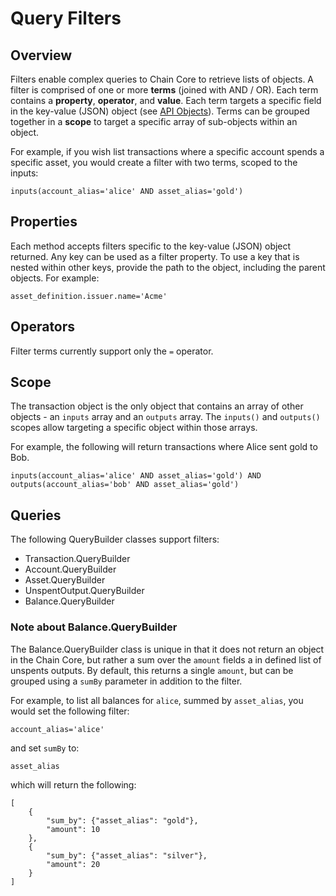 # Query Filters

## Overview
Filters enable complex queries to Chain Core to retrieve lists of objects. A filter is comprised of one or more **terms** (joined with AND / OR). Each term contains a **property**, **operator**, and **value**. Each term targets a specific field in the key-value (JSON) object (see [API Objects](../reference/api-objects.md)). Terms can be grouped together in a **scope** to target a specific array of sub-objects within an object.

For example, if you wish list transactions where a specific account spends a specific asset, you would create a filter with two terms, scoped to the inputs:

```
inputs(account_alias='alice' AND asset_alias='gold')
```


## Properties
Each method accepts filters specific to the key-value (JSON) object returned. Any key can be used as a filter property. To use a key that is nested within other keys, provide the path to the object, including the parent objects. For example:
```
asset_definition.issuer.name='Acme'
```

## Operators
Filter terms currently support only the `=` operator.

## Scope

The transaction object is the only object that contains an array of other objects - an `inputs` array and an `outputs` array. The `inputs()` and `outputs()` scopes allow targeting a specific object within those arrays.

For example, the following will return transactions where Alice sent gold to Bob.

```
inputs(account_alias='alice' AND asset_alias='gold') AND outputs(account_alias='bob' AND asset_alias='gold')
```

## Queries
The following QueryBuilder classes support filters:

* Transaction.QueryBuilder
* Account.QueryBuilder
* Asset.QueryBuilder
* UnspentOutput.QueryBuilder
* Balance.QueryBuilder

### Note about Balance.QueryBuilder
The Balance.QueryBuilder class is unique in that it does not return an object in the Chain Core, but rather a sum over the `amount` fields a in defined list of unspents outputs. By default, this returns a single `amount`, but can be grouped using a `sumBy` parameter in addition to the filter.

For example, to list all balances for `alice`, summed by `asset_alias`, you would set the following filter:

```
account_alias='alice'
```

and set `sumBy` to:

```
asset_alias
```

which will return the following:

```
[
    {
        "sum_by": {"asset_alias": "gold"},
        "amount": 10
    },
    {
        "sum_by": {"asset_alias": "silver"},
        "amount": 20
    }
]
```
